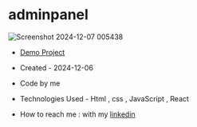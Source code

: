 # adminpanel
 ![Screenshot 2024-12-07 005438](https://github.com/user-attachments/assets/2b6fc80b-669a-42e7-aef8-641ba47e51a8)
- [Demo Project](https://adminpanel-blue.vercel.app/?vercelToolbarCode=PyCtcwwaHR4wnZ4)

- Created - 2024-12-06
- Code by me
- Technologies Used - Html , css , JavaScript , React
- How to reach me : with my [linkedin](https://www.linkedin.com/in/zahra-karami-7643ba231/)
